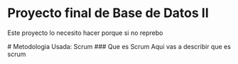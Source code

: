 # Proyecto final de Base de Datos II
<p>Este proyecto lo necesito hacer porque si no reprebo</p>
# Metodologia Usada: Scrum 
### Que es Scrum
Aqui vas a describir que es scrum
